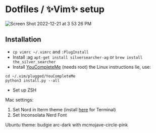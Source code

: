 # Dotfiles / ✨Vim✨ setup

![Screen Shot 2022-12-21 at 3 53 26 PM](https://user-images.githubusercontent.com/11857485/209025580-bf345dda-8dc7-4c06-b207-025d5d49f2fe.png)

## Installation
- `cp vimrc ~/.vimrc` and `:PlugInstall`
-  Install :ag `apt-get install silversearcher-ag` or `brew install the_silver_searcher`
-  Install [YouCompleteMe](https://github.com/ycm-core/YouCompleteMe#linux-64-bit) (needs root) the Linux instructions lie, use:
  ```
  cd ~/.vim/plugged/YouCompleteMe
  python3 install.py --all
  ```
-  Set up ZSH


Mac settings:
1. Set Nord in Iterm theme (install [here](https://github.com/arcticicestudio/nord-terminal-app) for Terminal)
2. Set Inconsolata Nerd Font

Ubuntu theme: budgie arc-dark with mcmojave-circle-pink
